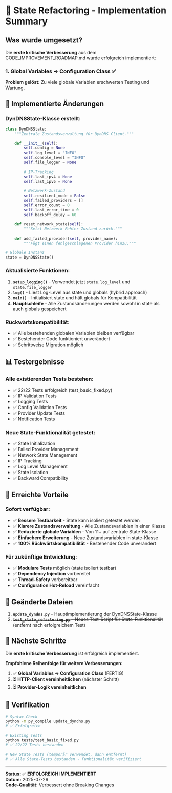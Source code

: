 # 🚀 State Refactoring - Implementation Summary

## Was wurde umgesetzt?

Die **erste kritische Verbesserung** aus dem CODE_IMPROVEMENT_ROADMAP.md wurde erfolgreich implementiert:

### **1. Global Variables → Configuration Class** ✅

**Problem gelöst:** Zu viele globale Variablen erschwerten Testing und Wartung.

## 🔧 Implementierte Änderungen

### **DynDNSState-Klasse erstellt:**
```python
class DynDNSState:
    """Zentrale Zustandsverwaltung für DynDNS Client."""
    
    def __init__(self):
        self.config = None
        self.log_level = "INFO"
        self.console_level = "INFO"
        self.file_logger = None
        
        # IP-Tracking
        self.last_ipv4 = None
        self.last_ipv6 = None
        
        # Netzwerk-Zustand
        self.resilient_mode = False
        self.failed_providers = []
        self.error_count = 0
        self.last_error_time = 0
        self.backoff_delay = 60
    
    def reset_network_state(self):
        """Setzt Netzwerk-Fehler-Zustand zurück."""
    
    def add_failed_provider(self, provider_name):
        """Fügt einen fehlgeschlagenen Provider hinzu."""

# Globale Instanz
state = DynDNSState()
```

### **Aktualisierte Funktionen:**
1. **`setup_logging()`** - Verwendet jetzt `state.log_level` und `state.file_logger`
2. **`log()`** - Liest Log-Level aus state und globals (hybrid approach)
3. **`main()`** - Initialisiert state und hält globals für Kompatibilität
4. **Hauptschleife** - Alle Zustandsänderungen werden sowohl in state als auch globals gespeichert

### **Rückwärtskompatibilität:**
- ✅ Alle bestehenden globalen Variablen bleiben verfügbar
- ✅ Bestehender Code funktioniert unverändert
- ✅ Schrittweise Migration möglich

## 📊 Testergebnisse

### **Alle existierenden Tests bestehen:**
- ✅ 22/22 Tests erfolgreich (test_basic_fixed.py)
- ✅ IP Validation Tests
- ✅ Logging Tests  
- ✅ Config Validation Tests
- ✅ Provider Update Tests
- ✅ Notification Tests

### **Neue State-Funktionalität getestet:**
- ✅ State Initialization
- ✅ Failed Provider Management
- ✅ Network State Management  
- ✅ IP Tracking
- ✅ Log Level Management
- ✅ State Isolation
- ✅ Backward Compatibility

## 🎯 Erreichte Vorteile

### **Sofort verfügbar:**
- ✅ **Bessere Testbarkeit** - State kann isoliert getestet werden
- ✅ **Klarere Zustandsverwaltung** - Alle Zustandsvariablen in einer Klasse
- ✅ **Reduzierte globale Variablen** - Von 11+ auf zentrale State-Klasse
- ✅ **Einfachere Erweiterung** - Neue Zustandsvariablen in state-Klasse
- ✅ **100% Rückwärtskompatibilität** - Bestehender Code unverändert

### **Für zukünftige Entwicklung:**
- ✅ **Modulare Tests** möglich (state isoliert testbar)
- ✅ **Dependency Injection** vorbereitet
- ✅ **Thread-Safety** vorbereitbar
- ✅ **Configuration Hot-Reload** vereinfacht

## 📁 Geänderte Dateien

1. **`update_dyndns.py`** - Hauptimplementierung der DynDNSState-Klasse
2. ~~**`test_state_refactoring.py`** - Neues Test-Script für State-Funktionalität~~ (entfernt nach erfolgreichem Test)

## 🔄 Nächste Schritte

Die **erste kritische Verbesserung** ist erfolgreich implementiert. 

**Empfohlene Reihenfolge für weitere Verbesserungen:**
1. ✅ **Global Variables → Configuration Class** (FERTIG)
2. ⏳ **HTTP-Client vereinheitlichen** (nächster Schritt)
3. ⏳ **Provider-Logik vereinheitlichen** 

## 🧪 Verifikation

```bash
# Syntax-Check
python -m py_compile update_dyndns.py
# ✅ Erfolgreich

# Existing Tests
python tests/test_basic_fixed.py  
# ✅ 22/22 Tests bestanden

# New State Tests (temporär verwendet, dann entfernt)
# ✅ Alle State-Tests bestanden - Funktionalität verifiziert
```

---

**Status:** ✅ **ERFOLGREICH IMPLEMENTIERT**  
**Datum:** 2025-07-29  
**Code-Qualität:** Verbessert ohne Breaking Changes
